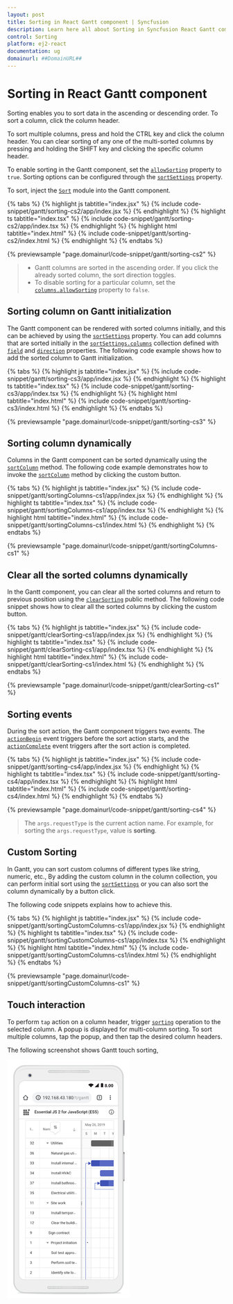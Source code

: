 ```yaml
---
layout: post
title: Sorting in React Gantt component | Syncfusion
description: Learn here all about Sorting in Syncfusion React Gantt component of Syncfusion Essential JS 2 and more.
control: Sorting 
platform: ej2-react
documentation: ug
domainurl: ##DomainURL##
---
```


# Sorting in React Gantt component

Sorting enables you to sort data in the ascending or descending order. To sort a column, click the column header.

To sort multiple columns, press and hold the CTRL key and click the column header. You can clear sorting of any one of the multi-sorted columns by pressing and holding the SHIFT key and clicking the specific column header.

To enable sorting in the Gantt component, set the [`allowSorting`](https://ej2.syncfusion.com/react/documentation/api/gantt/#allowsorting) property to `true`. Sorting options can be configured through the [`sortSettings`](https://ej2.syncfusion.com/react/documentation/api/gantt/sortSettings/) property.

To sort, inject the [`Sort`](https://ej2.syncfusion.com/react/documentation/api/gantt/#sortmodule) module into the Gantt component.

{% tabs %}
{% highlight js tabtitle="index.jsx" %}
{% include code-snippet/gantt/sorting-cs2/app/index.jsx %}
{% endhighlight %}
{% highlight ts tabtitle="index.tsx" %}
{% include code-snippet/gantt/sorting-cs2/app/index.tsx %}
{% endhighlight %}
{% highlight html tabtitle="index.html" %}
{% include code-snippet/gantt/sorting-cs2/index.html %}
{% endhighlight %}
{% endtabs %}
        
{% previewsample "page.domainurl/code-snippet/gantt/sorting-cs2" %}

> * Gantt columns are sorted in the ascending order. If you click the already sorted column, the sort direction toggles.
> * To disable sorting for a particular column, set the [`columns.allowSorting`](https://ej2.syncfusion.com/react/documentation/api/gantt/column/#allowsorting) property to `false`.

## Sorting column on Gantt initialization

The Gantt component can be rendered with sorted columns initially, and this can be achieved by using the [`sortSettings`](https://ej2.syncfusion.com/react/documentation/api/gantt/sortSettings/) property. You can add columns that are sorted initially in the [`sortSettings.columns`](https://ej2.syncfusion.com/react/documentation/api/gantt/sortSettings/#columns) collection defined with [`field`](https://ej2.syncfusion.com/react/documentation/api/gantt/sortDescriptorModel/#field) and [`direction`](https://ej2.syncfusion.com/react/documentation/api/gantt/sortDescriptorModel/#direction) properties. The following code example shows how to add the sorted column to Gantt initialization.

{% tabs %}
{% highlight js tabtitle="index.jsx" %}
{% include code-snippet/gantt/sorting-cs3/app/index.jsx %}
{% endhighlight %}
{% highlight ts tabtitle="index.tsx" %}
{% include code-snippet/gantt/sorting-cs3/app/index.tsx %}
{% endhighlight %}
{% highlight html tabtitle="index.html" %}
{% include code-snippet/gantt/sorting-cs3/index.html %}
{% endhighlight %}
{% endtabs %}
        
{% previewsample "page.domainurl/code-snippet/gantt/sorting-cs3" %}

## Sorting column dynamically

Columns in the Gantt component can be sorted dynamically using the [`sortColumn`](https://ej2.syncfusion.com/react/documentation/api/gantt/#sortcolumn) method. The following code example demonstrates how to invoke the [`sortColumn`](https://ej2.syncfusion.com/react/documentation/api/gantt/#sortcolumn) method by clicking the custom button.

{% tabs %}
{% highlight js tabtitle="index.jsx" %}
{% include code-snippet/gantt/sortingColumns-cs1/app/index.jsx %}
{% endhighlight %}
{% highlight ts tabtitle="index.tsx" %}
{% include code-snippet/gantt/sortingColumns-cs1/app/index.tsx %}
{% endhighlight %}
{% highlight html tabtitle="index.html" %}
{% include code-snippet/gantt/sortingColumns-cs1/index.html %}
{% endhighlight %}
{% endtabs %}
        
{% previewsample "page.domainurl/code-snippet/gantt/sortingColumns-cs1" %}

## Clear all the sorted columns dynamically

In the Gantt component, you can clear all the sorted columns and return to previous position using the [`clearSorting`](https://ej2.syncfusion.com/react/documentation/api/gantt/#clearsorting) public method. The following code snippet shows how to clear all the sorted columns by clicking the custom button.

{% tabs %}
{% highlight js tabtitle="index.jsx" %}
{% include code-snippet/gantt/clearSorting-cs1/app/index.jsx %}
{% endhighlight %}
{% highlight ts tabtitle="index.tsx" %}
{% include code-snippet/gantt/clearSorting-cs1/app/index.tsx %}
{% endhighlight %}
{% highlight html tabtitle="index.html" %}
{% include code-snippet/gantt/clearSorting-cs1/index.html %}
{% endhighlight %}
{% endtabs %}
        
{% previewsample "page.domainurl/code-snippet/gantt/clearSorting-cs1" %}

## Sorting events

During the sort action, the Gantt component triggers two events. The [`actionBegin`](https://ej2.syncfusion.com/react/documentation/api/gantt/#actionbegin) event triggers before the sort action starts, and the [`actionComplete`](https://ej2.syncfusion.com/react/documentation/api/gantt/#actioncomplete) event triggers after the sort action is completed.

{% tabs %}
{% highlight js tabtitle="index.jsx" %}
{% include code-snippet/gantt/sorting-cs4/app/index.jsx %}
{% endhighlight %}
{% highlight ts tabtitle="index.tsx" %}
{% include code-snippet/gantt/sorting-cs4/app/index.tsx %}
{% endhighlight %}
{% highlight html tabtitle="index.html" %}
{% include code-snippet/gantt/sorting-cs4/index.html %}
{% endhighlight %}
{% endtabs %}
        
{% previewsample "page.domainurl/code-snippet/gantt/sorting-cs4" %}

> The `args.requestType` is the current action name. For example, for sorting the `args.requestType`, value is **sorting**.

## Custom Sorting

In Gantt, you can sort custom columns of different types like string, numeric, etc., By adding the custom column in the column collection, you can perform initial sort using the [`sortSettings`](https://ej2.syncfusion.com/react/documentation/api/gantt/sortSettings/) or you can also sort the column dynamically by a button click.

The following code snippets explains how to achieve this.

{% tabs %}
{% highlight js tabtitle="index.jsx" %}
{% include code-snippet/gantt/sortingCustomColumns-cs1/app/index.jsx %}
{% endhighlight %}
{% highlight ts tabtitle="index.tsx" %}
{% include code-snippet/gantt/sortingCustomColumns-cs1/app/index.tsx %}
{% endhighlight %}
{% highlight html tabtitle="index.html" %}
{% include code-snippet/gantt/sortingCustomColumns-cs1/index.html %}
{% endhighlight %}
{% endtabs %}
        
{% previewsample "page.domainurl/code-snippet/gantt/sortingCustomColumns-cs1" %}

## Touch interaction

To perform `tap` action on a column header, trigger [`sorting`](sorting/#sorting) operation to the selected column. A popup is displayed for multi-column sorting. To sort multiple columns, tap the popup, and then tap the desired column headers.

The following screenshot shows Gantt touch sorting,

![Multiple Sorting](images/multiple-sorting.png)